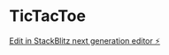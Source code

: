 # TicTacToe

[Edit in StackBlitz next generation editor ⚡️](https://stackblitz.com/~/github.com/acousticseagull/TicTacToe)